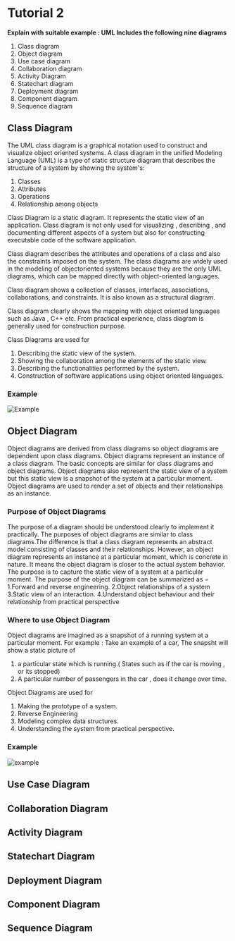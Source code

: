 # Tutorial 2

**Explain with suitable example :  UML Includes the following nine diagrams**
  1. Class diagram
  2. Object diagram
  3. Use case diagram
  4. Collaboration diagram
  5. Activity Diagram
  6. Statechart diagram
  7. Deployment diagram
  8. Component diagram
  9. Sequence diagram
    
## Class Diagram
The UML class diagram is a graphical notation used to construct and visualize object oriented systems. A class diagram in the unified Modeling Language (UML) is a type of static structure diagram that describes the structure of a system by showing the system's:

  1. Classes
  2. Attributes
  3. Operations
  4. Relationship among objects
  
Class Diagram is a static diagram. It represents the static view of an application. Class diagram is not only used for visualizing , describing , and documenting different aspects of a system but also for constructing executable code of the software application.

Class diagram describes the attributes and operations of a class and also the constraints imposed on the system. The class diagrams are widely used in the modeling of objectoriented systems because they are the only UML diagrams, which can be mapped directly with object-oriented languages.

Class diagram shows a collection of classes, interfaces, associations, collaborations, and constraints. It is also known as a structural diagram.

Class diagram clearly shows the mapping with object oriented languages such as Java , C++ etc. From practical experience, class diagram is generally used for construction purpose.

Class Diagrams are used for 
  1. Describing the static view of the system.
  2. Showing the collaboration among the elements of the static view.
  3. Describing the functionalities performed by the system.
  4. Construction of software applications using object oriented languages.
### Example  
![Example](https://miro.medium.com/max/1200/1*szU8ngrWSXmBNPYReMyK5w.png)

## Object Diagram
Object diagrams are derived from class diagrams so object diagrams are dependent upon class diagrams.
Object diagrams represent an instance of a class diagram. The basic concepts are similar for class diagrams and object diagrams. Object diagrams also represent the static view of a system but this static view is a snapshot of the system at a particular moment.
Object diagrams are used to render a set of objects and their relationships as an instance. 

### Purpose of Object Diagrams
The purpose of a diagram should be understood clearly to implement it practically. The purposes of object diagrams are similar to class diagrams.The difference is that a class diagram represents an abstract model consisting of classes and their relationships. However, an object diagram represents an instance at a particular moment, which is concrete in nature.
It means the object diagram is closer to the actual system behavior. The purpose is to capture the static view of a system at a particular moment.
The purpose of the object diagram can be summarized as −
  1.Forward and reverse engineering.
  2.Object relationships of a system
  3.Static view of an interaction.
  4.Understand object behaviour and their relationship from practical perspective
  
### Where to use Object Diagram
Object diagrams are imagined as a snapshot of a running system at a particular moment. For example : Take an example of a car, The snapsht will show a static picture of
  1. a particular state which is running.( States such as if the car is moving , or its stopped)
  2. A particular number of passengers in the car , does it change over time.

Object Diagrams are used for 
  1. Making the prototype of a system.
  2. Reverse Engineering
  3. Modeling complex data structures.
  4. Understanding the system from practical perspective.
  
### Example

![example](https://www.tutorialspoint.com/uml/images/uml_object_diagram.jpg)

## Use Case Diagram

## Collaboration Diagram

## Activity Diagram

## Statechart Diagram

## Deployment Diagram

## Component Diagram

## Sequence Diagram
